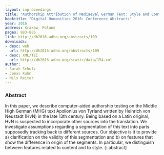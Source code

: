 ```yaml
---
layout: inproceedings
title: "Authorship Attribution of Mediaeval German Text: Style and Contents in Apollonius von Tyrland"
booktitle: "Digital Humanities 2016: Conference Abstracts"
year: 2016
address: Kraków, Poland
pages: 883-885
link: http://dh2016.adho.org/abstracts/109
downloads:
- desc: web
  url: http://dh2016.adho.org/abstracts/109
- desc: XML/TEI
  url: http://dh2016.adho.org/static/data/154.xml
author:
- Sarah Schulz
- Jonas Kuhn
- Nils Reiter
---
```


### Abstract
In this paper, we describe computer-aided authorship testing on the Middle High German (MHG) text Apollonius von Tyrland written by Heinrich von Neustadt (HvN) in the late 13th century. Being based on a Latin original, HvN is suspected to incorporate other sources into the translation. We investigate assumptions regarding a segmentation of this text into parts supposedly tracking back to different sources. Our objective is it to provide a) clarification on the validity of this segmentation and b) on features that show the difference in origin of the segments. In particular, we distinguish between features related to content and to style.
{:.abstract}
